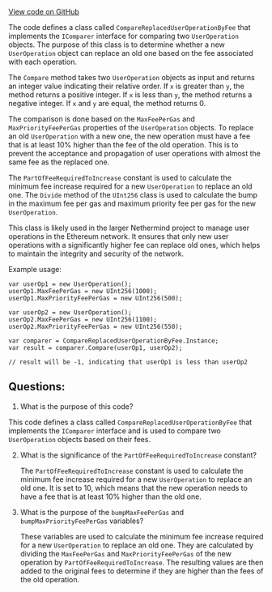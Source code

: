 [View code on GitHub](https://github.com/NethermindEth/nethermind/src/Nethermind/Nethermind.AccountAbstraction/Source/CompareReplacedUserOperationByFee.cs)

The code defines a class called `CompareReplacedUserOperationByFee` that implements the `IComparer` interface for comparing two `UserOperation` objects. The purpose of this class is to determine whether a new `UserOperation` object can replace an old one based on the fee associated with each operation. 

The `Compare` method takes two `UserOperation` objects as input and returns an integer value indicating their relative order. If `x` is greater than `y`, the method returns a positive integer. If `x` is less than `y`, the method returns a negative integer. If `x` and `y` are equal, the method returns 0.

The comparison is done based on the `MaxFeePerGas` and `MaxPriorityFeePerGas` properties of the `UserOperation` objects. To replace an old `UserOperation` with a new one, the new operation must have a fee that is at least 10% higher than the fee of the old operation. This is to prevent the acceptance and propagation of user operations with almost the same fee as the replaced one. 

The `PartOfFeeRequiredToIncrease` constant is used to calculate the minimum fee increase required for a new `UserOperation` to replace an old one. The `Divide` method of the `UInt256` class is used to calculate the bump in the maximum fee per gas and maximum priority fee per gas for the new `UserOperation`. 

This class is likely used in the larger Nethermind project to manage user operations in the Ethereum network. It ensures that only new user operations with a significantly higher fee can replace old ones, which helps to maintain the integrity and security of the network. 

Example usage:

```
var userOp1 = new UserOperation();
userOp1.MaxFeePerGas = new UInt256(1000);
userOp1.MaxPriorityFeePerGas = new UInt256(500);

var userOp2 = new UserOperation();
userOp2.MaxFeePerGas = new UInt256(1100);
userOp2.MaxPriorityFeePerGas = new UInt256(550);

var comparer = CompareReplacedUserOperationByFee.Instance;
var result = comparer.Compare(userOp1, userOp2);

// result will be -1, indicating that userOp1 is less than userOp2
```
## Questions: 
 1. What is the purpose of this code?
   
   This code defines a class called `CompareReplacedUserOperationByFee` that implements the `IComparer` interface and is used to compare two `UserOperation` objects based on their fees.

2. What is the significance of the `PartOfFeeRequiredToIncrease` constant?
   
   The `PartOfFeeRequiredToIncrease` constant is used to calculate the minimum fee increase required for a new `UserOperation` to replace an old one. It is set to 10, which means that the new operation needs to have a fee that is at least 10% higher than the old one.

3. What is the purpose of the `bumpMaxFeePerGas` and `bumpMaxPriorityFeePerGas` variables?
   
   These variables are used to calculate the minimum fee increase required for a new `UserOperation` to replace an old one. They are calculated by dividing the `MaxFeePerGas` and `MaxPriorityFeePerGas` of the new operation by `PartOfFeeRequiredToIncrease`. The resulting values are then added to the original fees to determine if they are higher than the fees of the old operation.